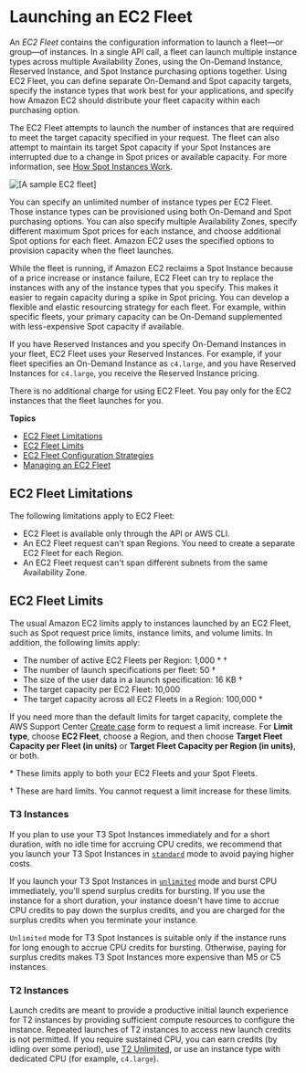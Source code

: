 # Launching an EC2 Fleet<a name="ec2-fleet"></a>

An *EC2 Fleet* contains the configuration information to launch a fleet—or group—of instances\. In a single API call, a fleet can launch multiple instance types across multiple Availability Zones, using the On\-Demand Instance, Reserved Instance, and Spot Instance purchasing options together\. Using EC2 Fleet, you can define separate On\-Demand and Spot capacity targets, specify the instance types that work best for your applications, and specify how Amazon EC2 should distribute your fleet capacity within each purchasing option\.

The EC2 Fleet attempts to launch the number of instances that are required to meet the target capacity specified in your request\. The fleet can also attempt to maintain its target Spot capacity if your Spot Instances are interrupted due to a change in Spot prices or available capacity\. For more information, see [How Spot Instances Work](how-spot-instances-work.md)\.

![\[A sample EC2 fleet\]](http://docs.aws.amazon.com/AWSEC2/latest/WindowsGuide/images/ec2-fleet.png)

You can specify an unlimited number of instance types per EC2 Fleet\. Those instance types can be provisioned using both On\-Demand and Spot purchasing options\. You can also specify multiple Availability Zones, specify different maximum Spot prices for each instance, and choose additional Spot options for each fleet\. Amazon EC2 uses the specified options to provision capacity when the fleet launches\.

While the fleet is running, if Amazon EC2 reclaims a Spot Instance because of a price increase or instance failure, EC2 Fleet can try to replace the instances with any of the instance types that you specify\. This makes it easier to regain capacity during a spike in Spot pricing\. You can develop a flexible and elastic resourcing strategy for each fleet\. For example, within specific fleets, your primary capacity can be On\-Demand supplemented with less\-expensive Spot capacity if available\. 

If you have Reserved Instances and you specify On\-Demand Instances in your fleet, EC2 Fleet uses your Reserved Instances\. For example, if your fleet specifies an On\-Demand Instance as `c4.large`, and you have Reserved Instances for `c4.large`, you receive the Reserved Instance pricing\.

There is no additional charge for using EC2 Fleet\. You pay only for the EC2 instances that the fleet launches for you\.

**Topics**
+ [EC2 Fleet Limitations](#EC2-fleet-limitations)
+ [EC2 Fleet Limits](#ec2-fleet-limits)
+ [EC2 Fleet Configuration Strategies](ec2-fleet-configuration-strategies.md)
+ [Managing an EC2 Fleet](manage-ec2-fleet.md)

## EC2 Fleet Limitations<a name="EC2-fleet-limitations"></a>

The following limitations apply to EC2 Fleet:
+ EC2 Fleet is available only through the API or AWS CLI\.
+ An EC2 Fleet request can't span Regions\. You need to create a separate EC2 Fleet for each Region\.
+ An EC2 Fleet request can't span different subnets from the same Availability Zone\.

## EC2 Fleet Limits<a name="ec2-fleet-limits"></a>

The usual Amazon EC2 limits apply to instances launched by an EC2 Fleet, such as Spot request price limits, instance limits, and volume limits\. In addition, the following limits apply:
+ The number of active EC2 Fleets per Region: 1,000 \* †
+ The number of launch specifications per fleet: 50 †
+ The size of the user data in a launch specification: 16 KB †
+ The target capacity per EC2 Fleet: 10,000
+ The target capacity across all EC2 Fleets in a Region: 100,000 \*

If you need more than the default limits for target capacity, complete the AWS Support Center [Create case](https://console.aws.amazon.com/support/home#/case/create?issueType=service-limit-increase&limitType=service-code-ec2-fleet) form to request a limit increase\. For **Limit type**, choose **EC2 Fleet**, choose a Region, and then choose **Target Fleet Capacity per Fleet \(in units\)** or **Target Fleet Capacity per Region \(in units\)**, or both\.

\* These limits apply to both your EC2 Fleets and your Spot Fleets\.

† These are hard limits\. You cannot request a limit increase for these limits\.

### T3 Instances<a name="ec2-fleet-t3-spot-instances"></a>

If you plan to use your T3 Spot Instances immediately and for a short duration, with no idle time for accruing CPU credits, we recommend that you launch your T3 Spot Instances in [`standard`](burstable-performance-instances-standard-mode.md) mode to avoid paying higher costs\.

If you launch your T3 Spot Instances in [`unlimited`](burstable-performance-instances-unlimited-mode.md) mode and burst CPU immediately, you'll spend surplus credits for bursting\. If you use the instance for a short duration, your instance doesn't have time to accrue CPU credits to pay down the surplus credits, and you are charged for the surplus credits when you terminate your instance\.

`Unlimited` mode for T3 Spot Instances is suitable only if the instance runs for long enough to accrue CPU credits for bursting\. Otherwise, paying for surplus credits makes T3 Spot Instances more expensive than M5 or C5 instances\.

### T2 Instances<a name="ec2-fleet-t2-spot-instances"></a>

Launch credits are meant to provide a productive initial launch experience for T2 instances by providing sufficient compute resources to configure the instance\. Repeated launches of T2 instances to access new launch credits is not permitted\. If you require sustained CPU, you can earn credits \(by idling over some period\), use [T2 Unlimited](burstable-performance-instances-unlimited-mode.md), or use an instance type with dedicated CPU \(for example, `c4.large`\)\.